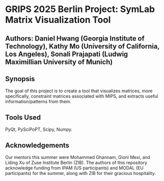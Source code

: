 # GRIPS 2025 Berlin Project: SymLab Matrix Visualization Tool
## Authors: Daniel Hwang (Georgia Institute of Technology), Kathy Mo (University of California, Los Angeles), Sonali Prajapati (Ludwig Maximillian University of Munich)

## Synopsis
The goal of this project is to create a tool that visualizes matrices, more specifically, constraint matrices associated with MIPS, and extracts useful information/patterns from them.

## Tools Used
PyQt, PySciPoPT, Scipy, Numpy.

## Acknowledgements
Our mentors this summer were Mohammed Ghannam, Gioni Mexi, and Liding Xu of Zuse Institute Berlin (ZIB). The authors of this repository acknowledge funding from IPAM (US participants) and MODAL (EU participants) for the summer, along with ZIB for their gracious hospitality.